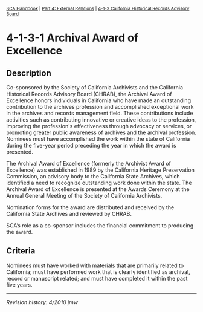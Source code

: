 <sup>[SCA Handbook](/sca-handbook/index.html) | [Part 4: External Relations](../04_external_relations/index.html) | [4-1-3 California Historical Records Advisory Board](../04_external_relations/04-01_chrab.html)</sup> 

# 4-1-3-1 Archival Award of Excellence

## Description

Co-sponsored by the Society of California Archivists and the California Historical Records Advisory Board (CHRAB), the Archival Award of Excellence honors individuals in California who have made an outstanding contribution to the archives profession and accomplished exceptional work in the archives and records management field. These contributions include activities such as contributing innovative or creative ideas to the profession, improving the profession's effectiveness through advocacy or services, or promoting greater public awareness of archives and the archival profession. Nominees must have accomplished the work within the state of California during the five-year period preceding the year in which the award is presented.

The Archival Award of Excellence (formerly the Archivist Award of Excellence) was established in 1989 by the California Heritage Preservation Commission, an advisory body to the California State Archives, which identified a need to recognize outstanding work done within the state. The Archival Award of Excellence is presented at the Awards Ceremony at the Annual General Meeting of the Society of California Archivists.

Nomination forms for the award are distributed and received by the California State Archives and reviewed by CHRAB.

SCA’s role as a co-sponsor includes the financial commitment to producing the award.

## Criteria
Nominees must have worked with materials that are primarily related to California; must have performed work that is clearly identified as archival, record or manuscript related; and must have completed it within the past five years.

***

_Revision history: 4/2010 jmw_
